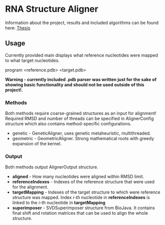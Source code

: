 # RNA Structure Aligner

Information about the project, results and included algorithms can be found here: [Thesis](https://drive.google.com/open?id=17tl4rKGbjy284WpHZ5hWgyhpB6T08-vA)


## Usage
Currently provided main displays what reference nucleotides were mapped to what target nucleotides.

program <method> <reference.pdb> <target.pdb>

**Warning - currently included .pdb parser was written just for the sake of showing basic functionality and should not be used  outside of this project!.**

### Methods
Both methods require coarse-grained structures as an input for alignment!
Required RMSD and number of threads can be specified in AlignerConfig structure which also contains method-specific configurations.

- genetic - GeneticAligner, uses genetic metaheuristic, multithreaded. 
- geometric - GeometricAligner. Strong mathematical roots with greedy expansion of the kernel.

### Output 
Both methods output AlignerOutput structure.

- **aligned** - How many nucleotides were aligned within RMSD limit.
- **referenceIndexes** - Indexes of the reference structure that were used for the alignment.
- **targetMapping** - Indexes of the target structure to which were reference structure was mapped. Index *i-th* nucleotide in **referenceIndexes** is linked to the *i-th* nucleotide in **targetMapping**
- **superimposer** - SVDSuperimposer structure from BioJava. It contains final shift and rotation matrices that can be used to align the whole structure.

